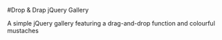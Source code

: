 #Drop & Drap jQuery Gallery 

A simple jQuery gallery featuring a drag-and-drop function and colourful mustaches
